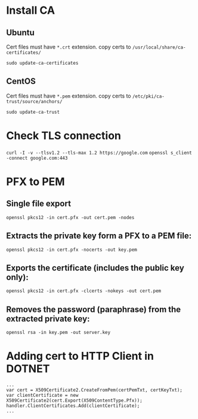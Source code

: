 # Install CA

## Ubuntu

Cert files must have `*.crt` extension.
copy certs to `/usr/local/share/ca-certificates/`

`sudo update-ca-certificates`

## CentOS

Cert files must have `*.pem` extension.
copy certs to `/etc/pki/ca-trust/source/anchors/`

`sudo update-ca-trust`

# Check TLS connection

`curl -I -v --tlsv1.2 --tls-max 1.2 https://google.com`
`openssl s_client -connect google.com:443`

# PFX to PEM

## Single file export

`openssl pkcs12 -in cert.pfx -out cert.pem -nodes`

## Extracts the private key form a PFX to a PEM file:

`openssl pkcs12 -in cert.pfx -nocerts -out key.pem`

## Exports the certificate (includes the public key only):

`openssl pkcs12 -in cert.pfx -clcerts -nokeys -out cert.pem`

## Removes the password (paraphrase) from the extracted private key:

`openssl rsa -in key.pem -out server.key`

# Adding cert to HTTP Client in DOTNET

```
...
var cert = X509Certificate2.CreateFromPem(certPemTxt, certKeyTxt);
var clientCertificate = new X509Certificate2(cert.Export(X509ContentType.Pfx));
handler.ClientCertificates.Add(clientCertificate);
...

```
